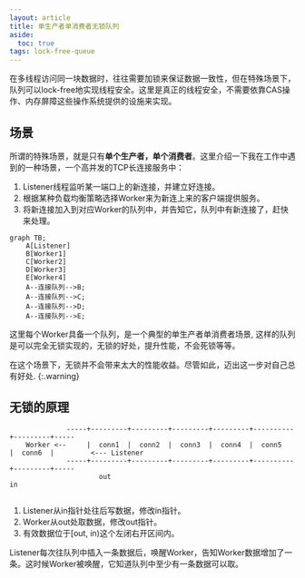```yaml
---
layout: article
title: 单生产者单消费者无锁队列
aside:
  toc: true
tags: lock-free-queue
---
```


在多线程访问同一块数据时，往往需要加锁来保证数据一致性，但在特殊场景下，队列可以lock-free地实现线程安全。这里是真正的线程安全，不需要依靠CAS操作、内存屏障这些操作系统提供的设施来实现。
<!--more-->

## 场景
所谓的特殊场景，就是只有**单个生产者，单个消费者**。这里介绍一下我在工作中遇到的一种场景，一个高并发的TCP长连接服务中：
1. Listener线程监听某一端口上的新连接，并建立好连接。
2. 根据某种负载均衡策略选择Worker来为新连上来的客户端提供服务。
3. 将新连接加入到对应Worker的队列中，并告知它，队列中有新连接了，赶快来处理。
```mermaid
graph TB;
    A[Listener]
    B[Worker1]
    C[Worker2]
    D[Worker3]
    E[Worker4]
    A--连接队列-->B;
    A--连接队列-->C;
    A--连接队列-->D;
    A--连接队列-->E;
```
这里每个Worker具备一个队列，是一个典型的单生产者单消费者场景, 这样的队列是可以完全无锁实现的，无锁的好处，提升性能，不会死锁等等。

在这个场景下，无锁并不会带来太大的性能收益。尽管如此，迈出这一步对自己总有好处.
{:.warning}

## 无锁的原理
``` 
              -----+---------+---------+---------+---------+----------+---------+-----
    Worker <--     |  conn1  |  conn2  |  conn3  |  conn4  |  conn5   |  conn6  |         <--- Listener
              -----+---------+---------+---------+---------+----------+---------+-----
                      out                                                           in 
             
```
1. Listener从in指针处往后写数据，修改in指针。
2. Worker从out处取数据，修改out指针。
3. 有效数据位于[out, in)这个左闭右开区间内。

Listener每次往队列中插入一条数据后，唤醒Worker，告知Worker数据增加了一条。这时候Worker被唤醒，它知道队列中至少有一条数据可以取。
